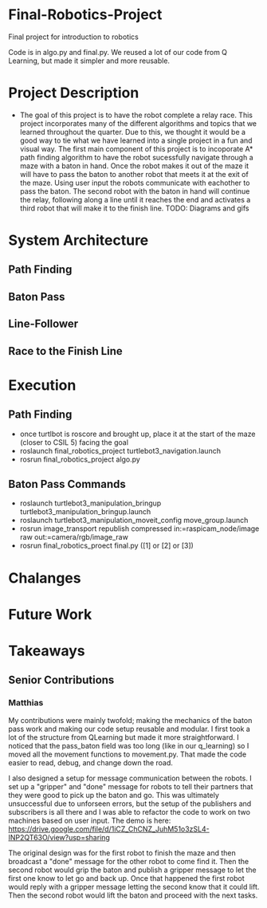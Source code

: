 # Final-Robotics-Project
Final project for introduction to robotics

Code is in algo.py and final.py.  We reused a lot of our code from Q Learning, but made it simpler and more reusable.

# Project Description
- The goal of this project is to have the robot complete a relay race. This project incorporates many of the different algorithms and topics that we learned throughout the quarter. Due to this, we thought it would be a good way to tie what we have learned into a single project in a fun and visual way. The first main component of this project is to incoporate A* path finding algorithm to have the robot sucessfully navigate through a maze with a baton in hand. Once the robot makes it out of the maze it will have to pass the baton to another robot that meets it at the exit of the maze. Using user input the robots communicate with eachother to pass the baton. The second robot with the baton in hand will continue the relay, following along a line until it reaches the end and activates a third robot that will make it to the finish line. 
TODO: Diagrams and gifs

# System Architecture
## Path Finding

## Baton Pass

## Line-Follower

## Race to the Finish Line



# Execution
## Path Finding
- once turtlbot is roscore and brought up, 
place it at the start of the maze (closer to CSIL 5) facing the goal
- roslaunch final_robotics_project turtlebot3_navigation.launch
- rosrun final_robotics_project algo.py

## Baton Pass Commands
- roslaunch turtlebot3_manipulation_bringup turtlebot3_manipulation_bringup.launch
- roslaunch turtlebot3_manipulation_moveit_config move_group.launch
- rosrun image_transport republish compressed in:=raspicam_node/image raw       out:=camera/rgb/image_raw
- rosrun final_robotics_proect final.py ([1] or [2] or [3])

# Chalanges

# Future Work

# Takeaways


## Senior Contributions
### Matthias
My contributions were mainly twofold; making the mechanics of the baton pass work and making our code setup reusable and modular.  I first took a lot of the structure from QLearning but made it more straightforward.  I noticed that the pass_baton field was too long (like in our q_learning) so I moved all the movement functions to movement.py.  That made the code easier to read, debug, and change down the road.

I also designed a setup for message communication between the robots.  I set up a "gripper" and "done" message for robots to tell their partners that they were good to pick up the baton and go.  This was ultimately unsuccessful due to unforseen errors, but the setup of the publishers and subscribers is all there and I was able to refactor the code to work on two machines based on user input.  The demo is here:
https://drive.google.com/file/d/1iCZ_ChCNZ_JuhM51o3zSL4-INP2QT63O/view?usp=sharing 

The original design was for the first robot to finish the maze and then broadcast a "done" message for the other robot to come find it.  Then the second robot would grip the baton and publish a gripper message to let the first one know to let go and back up.  Once that happened the first robot would reply with a gripper message letting the second know that it could lift.  Then the second robot would lift the baton and proceed with the next tasks.


